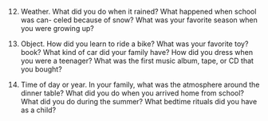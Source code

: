 12. Weather. What did you do when it rained? What happened when school was can- celed because of snow? What was your favorite season when you were growing up?

13. Object. How did you learn to ride a bike? What was your favorite toy? book? What kind of car did your family have? How did you dress when you were a teenager? What was the first music album, tape, or CD that you bought?

14.  Time of day or year. In your family, what was the atmosphere around the dinner table? What did you do when you arrived home from school? What did you do during the summer? What bedtime rituals did you have as a child?